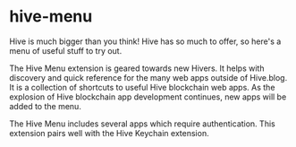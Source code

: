 # hive-menu

Hive is much bigger than you think! Hive has so much to offer, so here's a menu of useful stuff to try out.

The Hive Menu extension is geared towards new Hivers. It helps with discovery and quick reference for the many web apps outside of Hive.blog. It is a collection of shortcuts to useful Hive blockchain web apps. As the explosion of Hive blockchain app development continues, new apps will be added to the menu.

The Hive Menu includes several apps which require authentication. This extension pairs well with the Hive Keychain extension.
